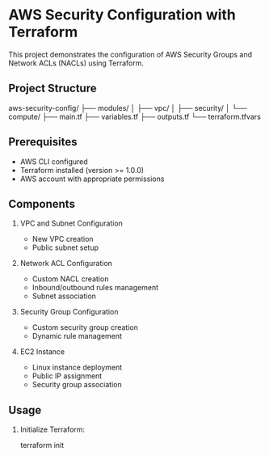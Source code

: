 # AWS Security Configuration with Terraform

This project demonstrates the configuration of AWS Security Groups and Network ACLs (NACLs) using Terraform.

## Project Structure
aws-security-config/
├── modules/
│   ├── vpc/
│   ├── security/
│   └── compute/
├── main.tf
├── variables.tf
├── outputs.tf
└── terraform.tfvars

## Prerequisites

- AWS CLI configured
- Terraform installed (version >= 1.0.0)
- AWS account with appropriate permissions

## Components

1. VPC and Subnet Configuration
   - New VPC creation
   - Public subnet setup

2. Network ACL Configuration
   - Custom NACL creation
   - Inbound/outbound rules management
   - Subnet association

3. Security Group Configuration
   - Custom security group creation
   - Dynamic rule management

4. EC2 Instance
   - Linux instance deployment
   - Public IP assignment
   - Security group association

## Usage

1. Initialize Terraform:
   
   terraform init
   

